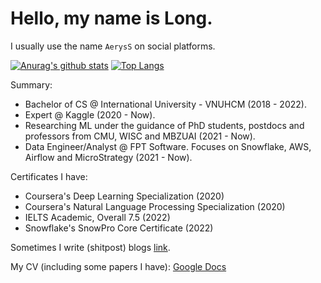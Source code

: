 # Hello, my name is Long.
I usually use the name `AerysS` on social platforms.

[![Anurag's github stats](https://github-readme-stats.vercel.app/api?username=minhlong94&count_private=true)](https://github.com/anuraghazra/github-readme-stats)
[![Top Langs](https://github-readme-stats.vercel.app/api/top-langs/?username=minhlong94&layout=compact&exclude_repo=machine-learning,fastpageblog)](https://github.com/anuraghazra/github-readme-stats)

Summary:
- Bachelor of CS @ International University - VNUHCM (2018 - 2022). 
- Expert @ Kaggle (2020 - Now).
- Researching ML under the guidance of PhD students, postdocs and professors from CMU, WISC and MBZUAI (2021 - Now).
- Data Engineer/Analyst @ FPT Software. Focuses on Snowflake, AWS, Airflow and MicroStrategy (2021 - Now). 

Certificates I have:
- Coursera's Deep Learning Specialization (2020)
- Coursera's Natural Language Processing Specialization (2020)
- IELTS Academic, Overall 7.5 (2022)
- Snowflake's SnowPro Core Certificate (2022)

Sometimes I write (shitpost) blogs [link](https://minhlong94.github.io/blog/).

My CV (including some papers I have): [Google Docs](https://docs.google.com/document/d/1NBvMsWc0g80BqiL3yFJuB1mw9iaalSZ7Rjdk6yyuuZk/edit?usp=sharing)
